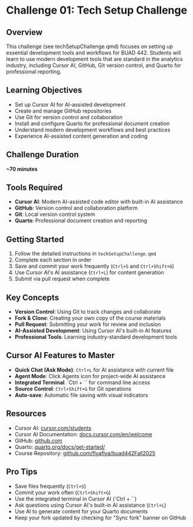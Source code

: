 # Challenge 01: Tech Setup Challenge

## Overview
This challenge (see techSetupChallenge.qmd) focuses on setting up essential development tools and workflows for BUAD 442. Students will learn to use modern development tools that are standard in the analytics industry, including Cursor AI, GitHub, Git version control, and Quarto for professional reporting.

## Learning Objectives
- Set up Cursor AI for AI-assisted development
- Create and manage GitHub repositories
- Use Git for version control and collaboration
- Install and configure Quarto for professional document creation
- Understand modern development workflows and best practices
- Experience AI-assisted content generation and coding

## Challenge Duration
**~70 minutes**

## Tools Required
- **Cursor AI**: Modern AI-assisted code editor with built-in AI assistance
- **GitHub**: Version control and collaboration platform
- **Git**: Local version control system
- **Quarto**: Professional document creation and reporting

## Getting Started
1. Follow the detailed instructions in `techSetupChallenge.qmd`
2. Complete each section in order
3. Save and commit your work frequently (`Ctrl+S` and `Ctrl+Shift+G`)
4. Use Cursor AI's AI assistance (`Ctrl+L`) for content generation
5. Submit via pull request when complete

## Key Concepts
- **Version Control**: Using Git to track changes and collaborate
- **Fork & Clone**: Creating your own copy of the course materials
- **Pull Request**: Submitting your work for review and inclusion
- **AI-Assisted Development**: Using Cursor AI's built-in AI features
- **Professional Tools**: Learning industry-standard development tools

## Cursor AI Features to Master
- **Quick Chat (Ask Mode)**: `Ctrl+L` for AI assistance with current file
- **Agent Mode**: Click Agents icon for project-wide AI assistance
- **Integrated Terminal**: `Ctrl + `` for command line access
- **Source Control**: `Ctrl+Shift+G` for Git operations
- **Auto-save**: Automatic file saving with visual indicators

## Resources
- Cursor AI: [cursor.com/students](https://cursor.com/students)
- Cursor AI Documentation: [docs.cursor.com/en/welcome](https://docs.cursor.com/en/welcome)
- GitHub: [github.com](https://github.com)
- Quarto: [quarto.org/docs/get-started/](https://quarto.org/docs/get-started/)
- Course Repository: [github.com/flyaflya/buad442Fall2025](https://github.com/flyaflya/buad442Fall2025)

## Pro Tips
- Save files frequently (`Ctrl+S`)
- Commit your work often (`Ctrl+Shift+G`)
- Use the integrated terminal in Cursor AI (`Ctrl + ``)
- Ask questions using Cursor AI's built-in AI assistance (`Ctrl+L`)
- Use AI to generate content for your Quarto documents
- Keep your fork updated by checking for "Sync fork" banner on GitHub
